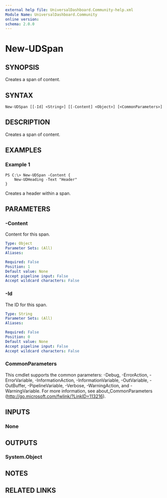 ```yaml
---
external help file: UniversalDashboard.Community-help.xml
Module Name: UniversalDashboard.Community
online version: 
schema: 2.0.0
---
```


# New-UDSpan

## SYNOPSIS
Creates a span of content.

## SYNTAX

```
New-UDSpan [[-Id] <String>] [[-Content] <Object>] [<CommonParameters>]
```

## DESCRIPTION
Creates a span of content.

## EXAMPLES

### Example 1
```
PS C:\> New-UDSpan -Content {
    New-UDHeading -Text "Header"
}
```

Creates a header within a span. 

## PARAMETERS

### -Content
Content for this span.

```yaml
Type: Object
Parameter Sets: (All)
Aliases: 

Required: False
Position: 1
Default value: None
Accept pipeline input: False
Accept wildcard characters: False
```

### -Id
The ID for this span.

```yaml
Type: String
Parameter Sets: (All)
Aliases: 

Required: False
Position: 0
Default value: None
Accept pipeline input: False
Accept wildcard characters: False
```

### CommonParameters
This cmdlet supports the common parameters: -Debug, -ErrorAction, -ErrorVariable, -InformationAction, -InformationVariable, -OutVariable, -OutBuffer, -PipelineVariable, -Verbose, -WarningAction, and -WarningVariable. For more information, see about_CommonParameters (http://go.microsoft.com/fwlink/?LinkID=113216).

## INPUTS

### None

## OUTPUTS

### System.Object

## NOTES

## RELATED LINKS

